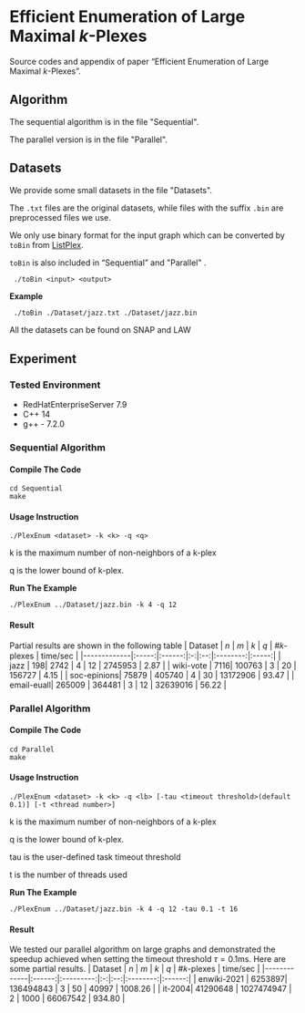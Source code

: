 # Efficient Enumeration of Large Maximal $k$-Plexes
Source codes and appendix of paper “Efficient Enumeration of Large Maximal $k$-Plexes”.

## Algorithm
The sequential algorithm is in the file "Sequential".

The parallel version is in the file "Parallel".

## Datasets
We provide some small datasets in the file "Datasets". 

The `.txt` files are the original datasets, while files with the suffix `.bin` are preprocessed files we use. 

We only use binary format for the input graph which can be converted by `toBin` from [ListPlex](https://github.com/joey001/ListPlex).

`toBin` is also included in “Sequential” and "Parallel" .
```
 ./toBin <input> <output>
```
**Example**
```bash
 ./toBin ./Dataset/jazz.txt ./Dataset/jazz.bin
```
All the datasets can be found on SNAP and LAW
## Experiment
### Tested Environment
* RedHatEnterpriseServer 7.9
* C++ 14
* g++ - 7.2.0
### Sequential Algorithm
#### Compile The Code
```
cd Sequential
make
```
#### Usage Instruction
```
./PlexEnum <dataset> -k <k> -q <q>
```
k is the maximum number of non-neighbors of a k-plex

q is the lower bound of k-plex.

**Run The Example**
```
./PlexEnum ../Dataset/jazz.bin -k 4 -q 12
```
#### Result
Partial results are shown in the following table
| Dataset | $n$ | $m$ | $k$ | $q$ | #𝑘-plexes | time/sec |
|-------------|:-----:|:------:|:-:|:--:|:--------:|:-----:|
| jazz | 198| 2742 | 4 | 12 | 2745953 | 2.87 |
| wiki-vote | 7116| 100763 | 3 | 20 | 156727 | 4.15 |
| soc-epinions| 75879 | 405740 | 4 | 30 | 13172906 | 93.47 |
| email-euall| 265009 | 364481 | 3 | 12 | 32639016 | 56.22 |
### Parallel Algorithm
#### Compile The Code
```
cd Parallel
make
```
#### Usage Instruction
```
./PlexEnum <dataset> -k <k> -q <lb> [-tau <timeout threshold>(default 0.1)] [-t <thread number>]
```
k is the maximum number of non-neighbors of a k-plex

q is the lower bound of k-plex.

tau is the user-defined task timeout threshold

t is the number of threads used

**Run The Example**
```
./PlexEnum ../Dataset/jazz.bin -k 4 -q 12 -tau 0.1 -t 16
```
#### Result
We tested our parallel algorithm on large graphs and demonstrated the speedup achieved when setting the timeout threshold $\tau=0.1 \mathrm{ms}$. Here are some partial results.
| Dataset | $n$ | $m$ | $k$ | $q$ | #𝑘-plexes | time/sec |
|-------------|:------:|:---------:|:-:|:--:|:--------:|:------:|
| enwiki-2021 | 6253897| 136494843 | 3 | 50 | 40997 | 1008.26 |
| it-2004| 41290648 | 1027474947 | 2 | 1000 | 66067542 | 934.80 |

